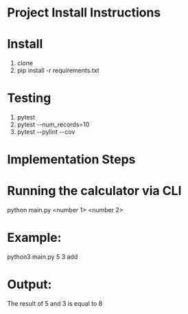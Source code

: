 # Project Install Instructions

# Install

1. clone
2. pip install -r requirements.txt


# Testing


1. pytest
2. pytest --num_records=10
3. pytest --pylint --cov


# Implementation Steps

# Running the calculator via CLI

python main.py  <number 1> <number 2> <operation>

# Example:

python3 main.py 5 3 add

# Output:

The result of 5 and 3 is equal to 8


